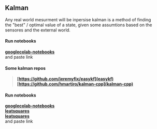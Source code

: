 

## Kalman 
Any real world mesurment will be inpersise kalman is a method of 
finding the "best" / optimal value of a state, given some assumtions based
 on the sensores and the external world.




#### Run notebooks
 **[googlecolab-notebooks](https://colab.research.google.com/notebooks/gpu.ipynb)**    
 and paste link
 
#### Some kalman repos
> **[https://github.com/jeremyfix/easykf](easykf)**    
> **[https://github.com/hmartiro/kalman-cpp](kalman-cpp)**    


#### Run notebooks
 **[googlecolab-notebooks](https://colab.research.google.com/notebooks/gpu.ipynb)**    
 **[leatsquares](https://colab.research.google.com/github/Kraftbar/kalman-r/blob/master/utf-8''C2M1L1.ipynb)**    
 **[leatsquares](https://colab.research.google.com/github/Kraftbar/kalman-r/blob/master/utf-8''C2M1L2.ipynb)**    
 and paste link
 
